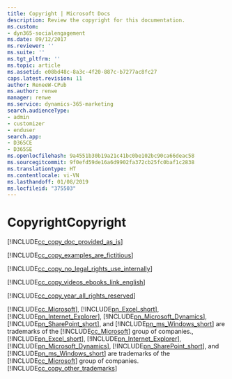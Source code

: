 ```yaml
---
title: Copyright | Microsoft Docs
description: Review the copyright for this documentation.
ms.custom:
- dyn365-socialengagement
ms.date: 09/12/2017
ms.reviewer: ''
ms.suite: ''
ms.tgt_pltfrm: ''
ms.topic: article
ms.assetid: e08bd48c-8a3c-4f20-887c-b7277ac8fc27
caps.latest.revision: 11
author: ReneeW-CPub
ms.author: renwe
manager: renwe
ms.service: dynamics-365-marketing
search.audienceType:
- admin
- customizer
- enduser
search.app:
- D365CE
- D365SE
ms.openlocfilehash: 9a4551b30b19a21c41bc0be102bc90ca66deac58
ms.sourcegitcommit: 9f0efd59de16a6d9902fa372cb25fc0baf1c2838
ms.translationtype: HT
ms.contentlocale: vi-VN
ms.lasthandoff: 01/08/2019
ms.locfileid: "375503"
---
```

# <a name="copyright"></a><span data-ttu-id="35401-103">Copyright</span><span class="sxs-lookup"><span data-stu-id="35401-103">Copyright</span></span>
[!INCLUDE[cc_copy_doc_provided_as_is](../includes/cc-copy-doc-provided-as-is.md)]  
  
 [!INCLUDE[cc_copy_examples_are_fictitious](../includes/cc-copy-examples-are-fictitious.md)]  
  
 [!INCLUDE[cc_copy_no_legal_rights_use_internally](../includes/cc-copy-no-legal-rights-use-internally.md)]  
  
 [!INCLUDE[cc_copy_videos_ebooks_link_english](../includes/cc-copy-videos-ebooks-link-english.md)]  
  
 [!INCLUDE[cc_copy_year_all_rights_reserved](../includes/cc-copy-year-all-rights-reserved.md)]  
  
 [!INCLUDE[cc_Microsoft](../includes/cc-microsoft.md)]<span data-ttu-id="35401-104">, [!INCLUDE[pn_Excel_short](../includes/pn-excel-short.md)], [!INCLUDE[pn_Internet_Explorer](../includes/pn-internet-explorer.md)], [!INCLUDE[pn_Microsoft_Dynamics](../includes/pn-microsoft-dynamics.md)], [!INCLUDE[pn_SharePoint_short](../includes/pn-sharepoint-short.md)], and [!INCLUDE[pn_ms_Windows_short](../includes/pn-ms-windows-short.md)] are trademarks of the [!INCLUDE[cc_Microsoft](../includes/cc-microsoft.md)] group of companies.</span><span class="sxs-lookup"><span data-stu-id="35401-104">, [!INCLUDE[pn_Excel_short](../includes/pn-excel-short.md)], [!INCLUDE[pn_Internet_Explorer](../includes/pn-internet-explorer.md)], [!INCLUDE[pn_Microsoft_Dynamics](../includes/pn-microsoft-dynamics.md)], [!INCLUDE[pn_SharePoint_short](../includes/pn-sharepoint-short.md)], and [!INCLUDE[pn_ms_Windows_short](../includes/pn-ms-windows-short.md)] are trademarks of the [!INCLUDE[cc_Microsoft](../includes/cc-microsoft.md)] group of companies.</span></span> [!INCLUDE[cc_copy_other_trademarks](../includes/cc-copy-other-trademarks.md)]
